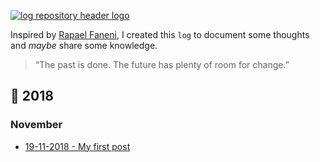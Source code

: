 <a id="home" href="https://github.com/simaodeveloper/log/"><img src="https://user-images.githubusercontent.com/1345662/34655932-03733730-f3f9-11e7-8f71-4ef7f7ca147c.jpg" alt="log repository header logo"></a>

Inspired by [Rapael Faneni](https://twitter.com/raphaelfabeni), I created this `log` to document some thoughts and _maybe_ share some knowledge.

> “The past is done. The future has plenty of room for change.”

## :calendar: 2018

### November

* [19-11-2018 - My first post](2018/november/19-11-2018.md)
